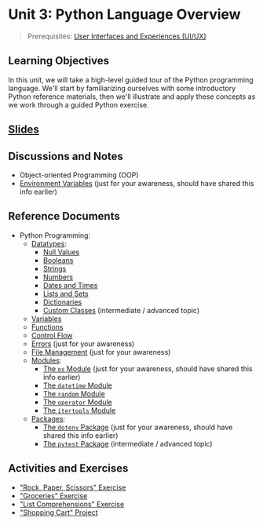# Unit 3: Python Language Overview

> Prerequisites: [User Interfaces and Experiences (UI/UX)](unit-2.md)

## Learning Objectives

In this unit, we will take a high-level guided tour of the Python programming language. We'll start by familiarizing ourselves with some introductory Python reference materials, then we'll illustrate and apply these concepts as we work through a guided Python exercise.

## [Slides](https://docs.google.com/presentation/d/1bL93l9KOJB6QYbvOXWXMz5cdOK3TTA1wyk0sxJBs7zc/edit?usp=sharing)

## Discussions and Notes

  + Object-oriented Programming (OOP)
  + [Environment Variables](/notes/environment-variables.md) (just for your awareness, should have shared this info earlier)

## Reference Documents

  + Python Programming:
    + [Datatypes](/notes/python/datatypes):
      + [Null Values](/notes/python/datatypes/none.md)
      + [Booleans](/notes/python/datatypes/booleans.md)
      + [Strings](/notes/python/datatypes/strings.md)
      + [Numbers](/notes/python/datatypes/numbers.md)
      + [Dates and Times](/notes/python/datatypes/dates.md)
      + [Lists and Sets](/notes/python/datatypes/lists.md)
      + [Dictionaries](/notes/python/datatypes/dictionaries.md)
      + [Custom Classes](/notes/python/datatypes/classes.md) (intermediate / advanced topic)
    + [Variables](/notes/python/variables.md)
    + [Functions](/notes/python/functions.md)
    + [Control Flow](/notes/python/control-flow.md)
    + [Errors](/notes/python/errors.md) (just for your awareness)
    + [File Management](/notes/python/file-management.md) (just for your awareness)
    + [Modules](/notes/python/modules):
      + [The `os` Module](/notes/python/modules/os.md) (just for your awareness, should have shared this info earlier)
      + [The `datetime` Module](/notes/python/modules/datetime.md)
      + [The `random` Module](/notes/python/modules/random.md)
      + [The `operator` Module](https://docs.python.org/3/library/operator.html)
      + [The `itertools` Module](/notes/python/modules/itertools.md)
    + [Packages](/notes/python/packages):
      + [The `dotenv` Package](/notes/python/packages/dotenv.md) (just for your awareness, should have shared this info earlier)
      + [The `pytest` Package](/notes/python/packages/pytest.md) (intermediate / advanced topic)

## Activities and Exercises

  + ["Rock, Paper, Scissors" Exercise](/exercises/rock-paper-scissors/README.md)
  + ["Groceries" Exercise](/exercises/groceries/README.md)
  + ["List Comprehensions" Exercise](/exercises/list-comprehensions/README.md)
  + ["Shopping Cart" Project](/projects/shopping-cart/README.md)
